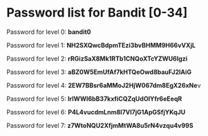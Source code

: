 # Password list for Bandit [0-34]

Password for level 0: **bandit0**

Password for level 1: **NH2SXQwcBdpmTEzi3bvBHMM9H66vVXjL**

Password for level 2: **rRGizSaX8Mk1RTb1CNQoXTcYZWU6lgzi**

Password for level 3: **aBZ0W5EmUfAf7kHTQeOwd8bauFJ2lAiG**

Password for level 4: **2EW7BBsr6aMMoJ2HjW067dm8EgX26xNe**v

Password for level 5: **lrIWWI6bB37kxfiCQZqUdOIYfr6eEeqR**

Password for level 6: **P4L4vucdmLnm8I7Vl7jG1ApGSfjYKqJU**

Password for level 7: **z7WtoNQU2XfjmMtWA8u5rN4vzqu4v99S**

